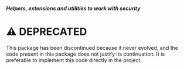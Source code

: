 ***Helpers, extensions and utilities to work with security***

# :warning: DEPRECATED

This package has been discontinued because it never evolved, and the code present in this package does not justify its continuation. It is preferable to implement this code directly in the project.
